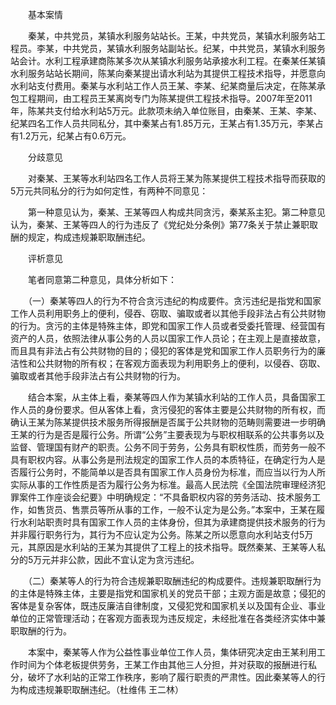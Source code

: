 　　基本案情

　　秦某，中共党员，某镇水利服务站站长。王某，中共党员，某镇水利服务站工程员。李某，中共党员，某镇水利服务站副站长。纪某，中共党员，某镇水利服务站会计。水利工程承建商陈某多次从某镇水利服务站承接水利工程。在秦某任某镇水利服务站站长期间，陈某向秦某提出请水利站为其提供工程技术指导，并愿意向水利站支付费用。秦某与水利站工作人员王某、李某、纪某商量后决定，在陈某承包工程期间，由工程员王某离岗专门为陈某提供工程技术指导。2007年至2011年，陈某共支付给水利站5万元。此款项未纳入单位账目，由秦某、王某、李某、纪某四名工作人员共同私分，其中秦某占有1.85万元，王某占有1.35万元，李某占有1.2万元，纪某占有0.6万元。

　　分歧意见

　　对秦某、王某等水利站四名工作人员将王某为陈某提供工程技术指导而获取的5万元共同私分的行为如何定性，有两种不同意见：

　　第一种意见认为，秦某、王某等四人构成共同贪污，秦某系主犯。第二种意见认为，秦某、王某等四人的行为违反了《党纪处分条例》第77条关于禁止兼职取酬的规定，构成违规兼职取酬违纪。

　　评析意见

　　笔者同意第二种意见，具体分析如下：

　　（一）秦某等四人的行为不符合贪污违纪的构成要件。贪污违纪是指党和国家工作人员利用职务上的便利，侵吞、窃取、骗取或者以其他手段非法占有公共财物的行为。贪污的主体是特殊主体，即党和国家工作人员或者受委托管理、经营国有资产的人员，依照法律从事公务的人员以国家工作人员论；在主观上是直接故意，而且具有非法占有公共财物的目的；侵犯的客体是党和国家工作人员职务行为的廉洁性和公共财物的所有权；在客观方面表现为利用职务上的便利，以侵吞、窃取、骗取或者其他手段非法占有公共财物的行为。

　　结合本案，从主体上看，秦某等四人作为某镇水利站的工作人员，具备国家工作人员的身份要求。但从客体上看，贪污侵犯的客体主要是公共财物的所有权，而确认王某为陈某提供技术服务所得报酬是否属于公共财物的范畴则需要进一步明确王某的行为是否是履行公务。所谓“公务”主要表现为与职权相联系的公共事务以及监督、管理国有财产的职责。公务不同于劳务，公务具有职权性质，而劳务一般不具有职权内容。从事公务是刑法规定的国家工作人员的本质特征，在确定行为人是否履行公务时，不能简单以是否具有国家工作人员身份为标准，而应当以行为人所实际从事的工作性质是否为履行公务为标准。最高人民法院《全国法院审理经济犯罪案件工作座谈会纪要》中明确规定：“不具备职权内容的劳务活动、技术服务工作，如售货员、售票员等所从事的工作，一般不认定为是公务。”本案中，王某在履行水利站职责时具有国家工作人员的主体身份，但其为承建商提供技术服务的行为并非履行职务行为，其行为不应认定为公务。陈某之所以愿意向水利站支付5万元，其原因是水利站的王某为其提供了工程上的技术指导。既然秦某、王某等人私分的5万元并非公款，因此不宜认定为贪污违纪。

　　（二）秦某等人的行为符合违规兼职取酬违纪的构成要件。违规兼职取酬行为的主体是特殊主体，主要是指党和国家机关的党员干部；主观方面是故意；侵犯的客体是复杂客体，既违反廉洁自律制度，又侵犯党和国家机关以及国有企业、事业单位的正常管理活动；在客观方面表现为违反规定，未经批准在各类经济实体中兼职取酬的行为。

　　本案中，秦某等人作为公益性事业单位工作人员，集体研究决定由王某利用工作时间为个体老板提供劳务，王某工作由其他三人分担，并对获取的报酬进行私分，破坏了水利站的正常工作秩序，影响了履行职责的严肃性。因此秦某等人的行为构成违规兼职取酬违纪。（杜维伟 王二林）
